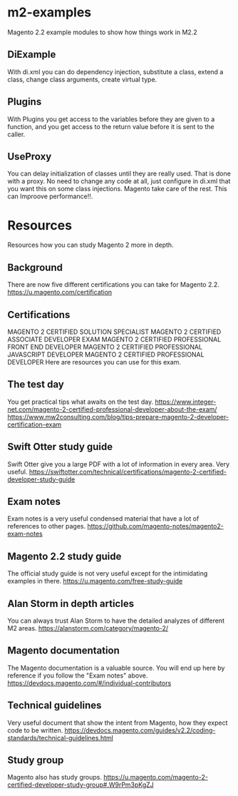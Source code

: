 # m2-examples
Magento 2.2 example modules to show how things work in M2.2

DiExample
---------
With di.xml you can do dependency injection, substitute a class, extend a class, change class arguments, create virtual type.

Plugins
-------
With Plugins you get access to the variables before they are given to a function, 
and you get access to the return value before it is sent to the caller.

UseProxy
--------
You can delay initialization of classes until they are really used. That is done with a proxy.
No need to change any code at all, just configure in di.xml that you want this on some class injections. Magento take care of the rest. This can Improove performance!!.

# Resources
Resources how you can study Magento 2 more in depth.

Background
----------
There are now five different certifications you can take for Magento 2.2.
https://u.magento.com/certification

Certifications
--------------
MAGENTO 2 CERTIFIED SOLUTION SPECIALIST
MAGENTO 2 CERTIFIED ASSOCIATE DEVELOPER EXAM
MAGENTO 2 CERTIFIED PROFESSIONAL FRONT END DEVELOPER
MAGENTO 2 CERTIFIED PROFESSIONAL JAVASCRIPT DEVELOPER
MAGENTO 2 CERTIFIED PROFESSIONAL DEVELOPER
Here are resources you can use for this exam.

The test day
------------
You get practical tips what awaits on the test day.
https://www.integer-net.com/magento-2-certified-professional-developer-about-the-exam/
https://www.mw2consulting.com/blog/tips-prepare-magento-2-developer-certification-exam

Swift Otter study guide
-----------------------
Swift Otter give you a large PDF with a lot of information in every area. Very useful.
https://swiftotter.com/technical/certifications/magento-2-certified-developer-study-guide

Exam notes
----------
Exam notes is a very useful condensed material that have a lot of references to other pages.
https://github.com/magento-notes/magento2-exam-notes

Magento 2.2 study guide
-----------------------
The official study guide is not very useful except for the intimidating examples in there.
https://u.magento.com/free-study-guide

Alan Storm in depth articles
----------------------------
You can always trust Alan Storm to have the detailed analyzes of different M2 areas.
https://alanstorm.com/category/magento-2/

Magento documentation
---------------------
The Magento documentation is a valuable source.
You will end up here by reference if you follow the "Exam notes" above.
https://devdocs.magento.com/#/individual-contributors

Technical guidelines
--------------------
Very useful document that show the intent from Magento, how they expect code to be written.
https://devdocs.magento.com/guides/v2.2/coding-standards/technical-guidelines.html

Study group
-----------
Magento also has study groups.
https://u.magento.com/magento-2-certified-developer-study-group#.W9rPm3pKgZJ
